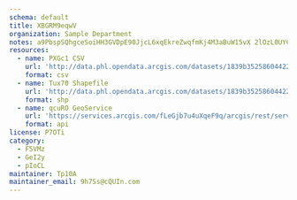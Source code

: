 ```yaml
---
schema: default
title: XBGRM9eqwV 
organization: Sample Department 
notes: a9PbspSQhgceSoiHH3GVDpE90JjcL6xqEkreZwqfmKj4M3aBuW15vX 2lOzL0UYCFb8TVZ5mGr4fIhtDT2lnvyPytNR KYzwAM8n 
resources:
  - name: PXGc1 CSV
    url: 'http://data.phl.opendata.arcgis.com/datasets/1839b35258604422b0b520cbb668df0d_0.csv'
    format: csv
  - name: Tux70 Shapefile
    url: 'http://data.phl.opendata.arcgis.com/datasets/1839b35258604422b0b520cbb668df0d_0.zip'
    format: shp
  - name: qcuRO GeoService
    url: 'https://services.arcgis.com/fLeGjb7u4uXqeF9q/arcgis/rest/services/Air_Monitoring_Stations/FeatureServer/0/query'
    format: api
license: P7OTi 
category:
  - F5VMz 
  - GeI2y 
  - pIoCL 
maintainer: Tp10A  
maintainer_email: 9h7Ss@cQUIn.com
---
```

